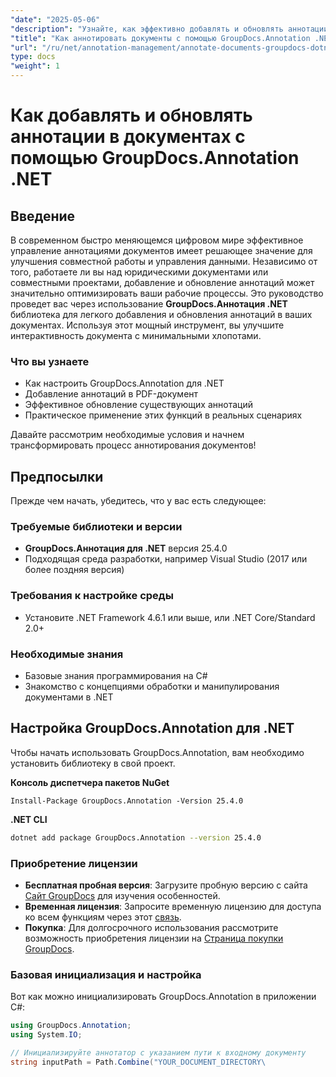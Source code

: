```yaml
---
"date": "2025-05-06"
"description": "Узнайте, как эффективно добавлять и обновлять аннотации в документах с помощью GroupDocs.Annotation .NET. Улучшите совместную работу и управление документами с помощью этого пошагового руководства."
"title": "Как аннотировать документы с помощью GroupDocs.Annotation .NET&#58; Подробное руководство"
"url": "/ru/net/annotation-management/annotate-documents-groupdocs-dotnet/"
type: docs
"weight": 1
---
```


# Как добавлять и обновлять аннотации в документах с помощью GroupDocs.Annotation .NET

## Введение
В современном быстро меняющемся цифровом мире эффективное управление аннотациями документов имеет решающее значение для улучшения совместной работы и управления данными. Независимо от того, работаете ли вы над юридическими документами или совместными проектами, добавление и обновление аннотаций может значительно оптимизировать ваши рабочие процессы. Это руководство проведет вас через использование **GroupDocs.Аннотация .NET** библиотека для легкого добавления и обновления аннотаций в ваших документах. Используя этот мощный инструмент, вы улучшите интерактивность документа с минимальными хлопотами.

### Что вы узнаете
- Как настроить GroupDocs.Annotation для .NET
- Добавление аннотаций в PDF-документ
- Эффективное обновление существующих аннотаций
- Практическое применение этих функций в реальных сценариях

Давайте рассмотрим необходимые условия и начнем трансформировать процесс аннотирования документов!

## Предпосылки
Прежде чем начать, убедитесь, что у вас есть следующее:

### Требуемые библиотеки и версии
- **GroupDocs.Аннотация для .NET** версия 25.4.0
- Подходящая среда разработки, например Visual Studio (2017 или более поздняя версия)

### Требования к настройке среды
- Установите .NET Framework 4.6.1 или выше, или .NET Core/Standard 2.0+
  
### Необходимые знания
- Базовые знания программирования на C#
- Знакомство с концепциями обработки и манипулирования документами в .NET

## Настройка GroupDocs.Annotation для .NET
Чтобы начать использовать GroupDocs.Annotation, вам необходимо установить библиотеку в свой проект.

**Консоль диспетчера пакетов NuGet**
```shell
Install-Package GroupDocs.Annotation -Version 25.4.0
```

**\.NET CLI**
```bash
dotnet add package GroupDocs.Annotation --version 25.4.0
```

### Приобретение лицензии
- **Бесплатная пробная версия**: Загрузите пробную версию с сайта [Сайт GroupDocs](https://releases.groupdocs.com/annotation/net/) для изучения особенностей.
- **Временная лицензия**: Запросите временную лицензию для доступа ко всем функциям через этот [связь](https://purchase.groupdocs.com/temporary-license/).
- **Покупка**: Для долгосрочного использования рассмотрите возможность приобретения лицензии на [Страница покупки GroupDocs](https://purchase.groupdocs.com/buy).

### Базовая инициализация и настройка
Вот как можно инициализировать GroupDocs.Annotation в приложении C#:
```csharp
using GroupDocs.Annotation;
using System.IO;

// Инициализируйте аннотатор с указанием пути к входному документу
string inputPath = Path.Combine("YOUR_DOCUMENT_DIRECTORY\